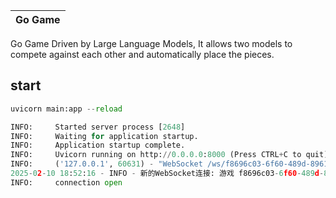 | Go Game |
|:-------------------:|
Go Game Driven by Large Language Models, It allows two models to compete against each other and automatically place the pieces.
## start
```python
uvicorn main:app --reload

INFO:     Started server process [2648]
INFO:     Waiting for application startup.
INFO:     Application startup complete.
INFO:     Uvicorn running on http://0.0.0.0:8000 (Press CTRL+C to quit)
INFO:     ('127.0.0.1', 60631) - "WebSocket /ws/f8696c03-6f60-489d-8961-90e51562e315" [accepted]
2025-02-10 18:52:16 - INFO - 新的WebSocket连接: 游戏 f8696c03-6f60-489d-8961-90e51562e315
INFO:     connection open
```
